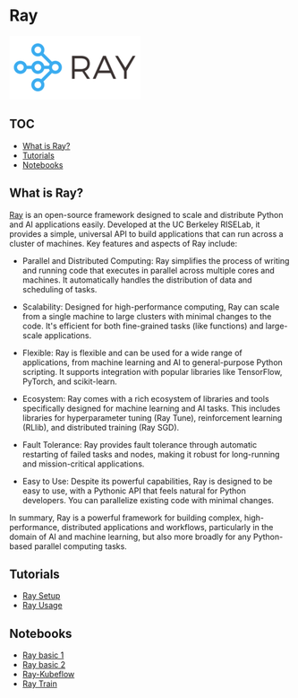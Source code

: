 # Ray

![ray-logo.png](../../resources/img/ray-logo.png)

## TOC
  - [What is Ray?](#what-is-ray)
  - [Tutorials](#tutorials)
  - [Notebooks](#notebooks)

## What is Ray?

[Ray](https://docs.ray.io/en/latest/index.html) is an open-source framework designed to scale and distribute Python and AI applications easily. Developed at the UC Berkeley RISELab, it provides a simple, universal API to build applications that can run across a cluster of machines. Key features and aspects of Ray include:

- Parallel and Distributed Computing: Ray simplifies the process of writing and running code that executes in parallel across multiple cores and machines. It automatically handles the distribution of data and scheduling of tasks.

- Scalability: Designed for high-performance computing, Ray can scale from a single machine to large clusters with minimal changes to the code. It's efficient for both fine-grained tasks (like functions) and large-scale applications.

- Flexible: Ray is flexible and can be used for a wide range of applications, from machine learning and AI to general-purpose Python scripting. It supports integration with popular libraries like TensorFlow, PyTorch, and scikit-learn.

- Ecosystem: Ray comes with a rich ecosystem of libraries and tools specifically designed for machine learning and AI tasks. This includes libraries for hyperparameter tuning (Ray Tune), reinforcement learning (RLlib), and distributed training (Ray SGD).

- Fault Tolerance: Ray provides fault tolerance through automatic restarting of failed tasks and nodes, making it robust for long-running and mission-critical applications.

- Easy to Use: Despite its powerful capabilities, Ray is designed to be easy to use, with a Pythonic API that feels natural for Python developers. You can parallelize existing code with minimal changes.

In summary, Ray is a powerful framework for building complex, high-performance, distributed applications and workflows, particularly in the domain of AI and machine learning, but also more broadly for any Python-based parallel computing tasks.

## Tutorials

- [Ray Setup](./01_Ray_setup.md)
- [Ray Usage](./02_Ray_usage.md)

## Notebooks

- [Ray basic 1](./notebooks/ray_basic_1.ipynb)
- [Ray basic 2](./notebooks/ray_basic_2.ipynb)
- [Ray-Kubeflow](./notebooks/ray_kubeflow.ipynb)
- [Ray Train](ray_train/README.md)